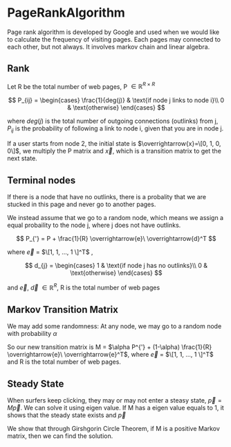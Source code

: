 # PageRankAlgorithm
Page rank algorithm is developed by Google and used when we would like to calculate the frequency of visiting pages. Each pages may connected to each other, but not always. It involves markov chain and linear algebra.
## Rank
Let R be the total number of web pages, P $\in \mathbb{R}^{R\times R}$

$$
P_{ij} = 
\begin{cases}
  \frac{1}{deg(j)} & \text{if node j links to node i}\\
  0 & \text{otherwise}
\end{cases}
$$

where $deg(j)$ is the total number of outgoing connections (outlinks) from j, $P_{ij}$ is the probability of following a link to node i, given that you are in node j.

If a user starts from node 2, the initial state is $\overrightarrow{x}=\[0, 1, 0, 0\]$, we multiply the P matrix and $\overrightarrow{x}$, which is a transition matrix to get the next state.
## Terminal nodes

If there is a node that have no outlinks, there is a probality that we are stucked in this page and never go to another pages.

We instead assume that we go to a random node, which means we assign a equal probaility to the node j, where j does not have outlinks.

$$
P_{'} = P + \frac{1}{R} \overrightarrow{e}\ \overrightarrow{d}^T
$$

where $\overrightarrow{e}$ = $\[1, 1, ..., 1 \]^T$ ,

$$
d_{j} = 
\begin{cases}
  1 & \text{if node j has no outlinks}\\
  0 & \text{otherwise}
\end{cases}
$$

and $\overrightarrow{e}$, $\overrightarrow{d}$ $\in \mathbb{R}^{R}$, R is the total number of web pages

## Markov Transition Matrix
We may add some randomness: At any node, we may go to a random node with probability $\alpha$

So our new transition matrix is M = $\alpha P^{'} + (1-\alpha) \frac{1}{R} \overrightarrow{e}\ \overrightarrow{e}^T$, where $\overrightarrow{e}$ = $\[1, 1, ..., 1 \]^T$ and R is the total number of web pages.
## Steady State
When surfers keep clicking, they may or may not enter a steasy state, $\overrightarrow{p} = M \overrightarrow{p}$. We can solve it using eigen value. If M has a eigen value equals to 1, it shows that the steady state exists and $\overrightarrow{p}$

We show that through Girshgorin Circle Theorem, if M is a positive Markov matrix, then we can find the solution.
